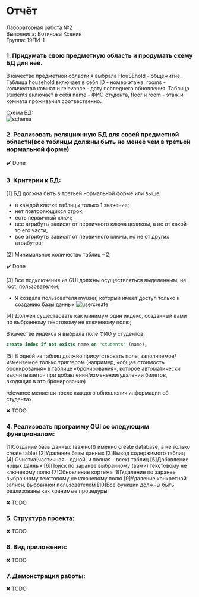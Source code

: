 # Отчёт

Лабораторная работа №2  
Выполнила: Вотинова Ксения  
Группа: 19ПИ-1  


### 1.	Придумать свою предметную область и продумать схему БД для неё.

В качестве предметной области я выбрала HouSEhold - общежитие. Таблица household включает в себя ID - номер этажа, rooms - количество комнат и relevance - дату последнего обновления. Таблица students включает в себя name - ФИО студента, floor и room - этаж и комната проживания соотвественно.

Схема БД:  
![schema](https://github.com/kkvotinova/DB-Lab-2/blob/master/screenshots/schema.png)

### 2.	Реализовать реляционную БД для своей предметной области(все таблицы должны быть не менее чем в третьей нормальной форме)

:heavy_check_mark: Done  

### 3.	Критерии к БД:

[1] БД должна быть в третьей нормальной форме или выше; 

- в каждой клетке таблицы только 1 значение;
- нет повторяющихся строк;
- есть первичный ключ;
- все атрибуты зависят от первичного ключа целиком, а не от какой-то его части;
- все атрибуты зависят от первичного ключа, но не от других атрибутов;

[2] Минимальное количество таблиц – 2; 

:heavy_check_mark: Done  

[3] Все подключения из GUI должны осуществляться выделенным, не root, пользователем; 
- Я создала пользователя myuser, который имеет доступ только к созданию базы данных
![usercreate](https://github.com/kkvotinova/DB-Lab-2/blob/master/screenshots/usercreate.png)

[4] Должен существовать как минимум один индекс, созданный вами по выбранному текстовому не ключевому полю; 

В качестве индекса я выбрала поле ФИО у студентов.

```SQL
create index if not exists name on "students" (name);
```

[5] В одной из таблиц должно присутствовать поле, заполняемое/изменяемое только триггером (например, «общая стоимость бронирования» в таблице «бронирования», которое автоматически высчитывается при добавлении/изменении/удалении билетов, входящих в это бронирование) 

relevance меняется после каждого обновления информации об студентах

:x: TODO  

### 4.	Реализовать программу GUI со следующим функционалом: 

[1]Создание базы данных (важно(!) именно create database, а не только create table) [2]Удаление базы данных [3]Вывод содержимого таблиц [4] Очистка(частичная - одной, и полная - всех) таблиц [5]Добавление новых данных [6]Поиск по заранее выбранному (вами) текстовому не ключевому полю [7]Обновление кортежа [8]Удаление по заранее выбранному текстовому не ключевому полю [9]Удаление конкретной записи, выбранной пользователем [10]Все функции должны быть реализованы как хранимые процедуры  

:x: TODO  

### 5.	Структура проекта:

:x: TODO  

### 6.	Вид приложения:

:x: TODO  

### 7.	Демонстрация работы: 

:x: TODO  
